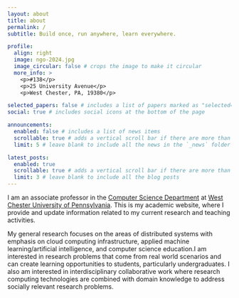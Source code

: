 ```yaml
---
layout: about
title: about
permalink: /
subtitle: Build once, run anywhere, learn everywhere.

profile:
  align: right
  image: ngo-2024.jpg
  image_circular: false # crops the image to make it circular
  more_info: >
    <p>#138</p>
    <p>25 University Avenue</p>
    <p>West Chester, PA, 19380</p>

selected_papers: false # includes a list of papers marked as "selected={true}"
social: true # includes social icons at the bottom of the page

announcements:
  enabled: false # includes a list of news items
  scrollable: true # adds a vertical scroll bar if there are more than 3 news items
  limit: 5 # leave blank to include all the news in the `_news` folder

latest_posts:
  enabled: true
  scrollable: true # adds a vertical scroll bar if there are more than 3 new posts items
  limit: 3 # leave blank to include all the blog posts
---
```


I am an associate professor in the [Computer Science Department](https://www.wcupa.edu/sciences-mathematics/computerScience/) at [West Chester University of Pennsylvania](https://www.wcupa.edu/). This is my academic website, where I provide and update information related to my current research and teaching activities.  

My general research focuses on the areas of distributed systems with emphasis on cloud computing infrastructure, applied machine learning/artificial intelligence, and computer science education.I am interested in research problems that come from real world scenarios and can create learning opportunities to students, particularly undergraduates. I also am interested in interdisciplinary collaborative work where research computing technologies are combined with domain knowledge to address socially relevant research problems.
